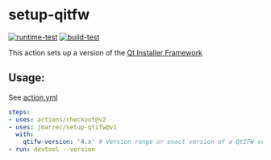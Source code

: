 # setup-qitfw

[![runtime-test](https://github.com/jmarrec/setup-qtifw/actions/workflows/test.yml/badge.svg)](https://github.com/jmarrec/setup-qtifw/actions/workflows/test.yml)
[![build-test](https://github.com/jmarrec/setup-qtifw/actions/workflows/test-build.yml/badge.svg)](https://github.com/jmarrec/setup-qtifw/actions/workflows/test-build.yml)

This action sets up a version of the [Qt Installer Framework](https://doc.qt.io/qtinstallerframework/)


## Usage:

See [action.yml](action.yml)

```yaml
steps:
- uses: actions/checkout@v2
- uses: jmarrec/setup-qtifw@v1
  with:
    qtifw-version: '4.x' # Version range or exact version of a QtIFW version to use, using SemVer's version range syntax
- run: devtool --version
```

